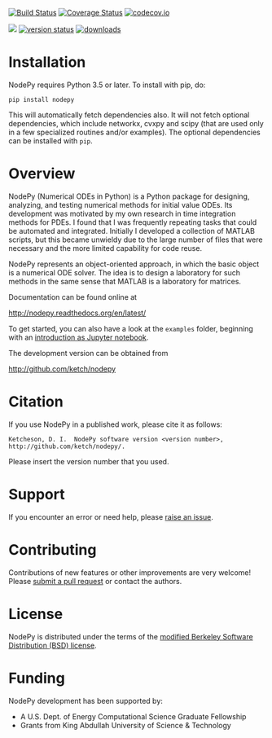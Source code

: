 [![Build Status](https://travis-ci.org/ketch/nodepy.png)](https://travis-ci.org/ketch/nodepy)
[![Coverage Status](https://coveralls.io/repos/github/ketch/nodepy/badge.svg?branch=master)](https://coveralls.io/github/ketch/nodepy?branch=master)
[![codecov.io](https://codecov.io/github/ketch/nodepy/coverage.svg?branch=master)](https://codecov.io/github/ketch/nodepy?branch=master)

[![](https://readthedocs.org/projects/nodepy/badge)](https://readthedocs.org/projects/nodepy/)
[![version status](https://pypip.in/v/nodepy/badge.png)](https://pypi.python.org/pypi/nodepy)
[![downloads](https://pypip.in/d/nodepy/badge.png)](https://pypi.python.org/pypi/nodepy)


# Installation
NodePy requires Python 3.5 or later.  To install with pip, do:

    pip install nodepy

This will automatically fetch dependencies also.  It will not fetch
optional dependencies, which include networkx, cvxpy and scipy (that are used
only in a few specialized routines and/or examples).  The optional dependencies
can be installed with `pip`.

# Overview

NodePy (Numerical ODEs in Python) is a Python package for designing, analyzing,
and testing numerical methods for initial value ODEs. Its development was
motivated by my own research in time integration methods for PDEs. I found that
I was frequently repeating tasks that could be automated and integrated.
Initially I developed a collection of MATLAB scripts, but this became unwieldy
due to the large number of files that were necessary and the more limited
capability for code reuse.

NodePy represents an object-oriented approach, in which the basic object is a
numerical ODE solver. The idea is to design a laboratory for such methods in
the same sense that MATLAB is a laboratory for matrices.

Documentation can be found online at

http://nodepy.readthedocs.org/en/latest/

To get started, you can also have a look at the `examples` folder,
beginning with an [introduction as Jupyter notebook](examples/Introduction%20to%20NodePy.ipynb).

The development version can be obtained from

http://github.com/ketch/nodepy

# Citation

If you use NodePy in a published work, please cite it as follows:

    Ketcheson, D. I.  NodePy software version <version number>,
    http://github.com/ketch/nodepy/.

Please insert the version number that you used.

# Support

If you encounter an error or need help, please [raise an issue](https://github.com/ketch/nodepy/issues).

# Contributing

Contributions of new features or other improvements are very welcome!  Please
[submit a pull request](https://github.com/ketch/nodepy/pulls) or contact the authors.

# License

NodePy is distributed under the terms of the [modified Berkeley Software
Distribution (BSD) license](LICENSE.txt).


# Funding

NodePy development has been supported by:

* A U.S. Dept. of Energy Computational Science Graduate Fellowship
* Grants from King Abdullah University of Science & Technology


